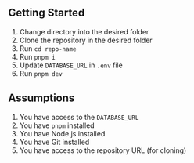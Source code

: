 ## Getting Started

1. Change directory into the desired folder
2. Clone the repository in the desired folder
3. Run `cd repo-name`
4. Run `pnpm i`
5. Update `DATABASE_URL` in `.env` file
6. Run `pnpm dev`

## Assumptions

1. You have access to the `DATABASE_URL`
2. You have `pnpm` installed
3. You have Node.js installed
4. You have Git installed
5. You have access to the repository URL (for cloning)
